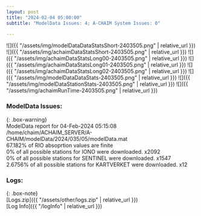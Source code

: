 ```yaml
---
layout: post
title: "2024-02-04 05:00:00"
subtitle: "ModelData Issues: 4; A-CHAIM System Issues: 0"

---
```


![]({{ "/assets/img/modelDataDataStatsShort-2403505.png" | relative_url }})
![]({{ "/assets/img/achaimDataStatsShort-2403505.png" | relative_url }})
![]({{ "/assets/img/achaimDataStatsLong00-2403505.png" | relative_url }})
![]({{ "/assets/img/achaimDataStatsLong01-2403505.png" | relative_url }})
![]({{ "/assets/img/achaimDataStatsLong02-2403505.png" | relative_url }})
![]({{ "/assets/img/modelDataDataStats-2403505.png" | relative_url }})
![]({{ "/assets/img/modelDataStationStats-2403505.png" | relative_url }})
![]({{ "/assets/img/achaimRunTime-2403505.png" | relative_url }})


### ModelData Issues:  
  
{: .box-warning}  
 ModelData report for 04-Feb-2024 05:15:08   
 /home/chaim/ACHAIM_SERVER/A-CHAIM/modelData/2024/035/05/modelData.mat   
 67.182% of RIO absoprtion values are finite   
 0% of all possible stations for IONO were downloaded. x2092   
 0% of all possible stations for SENTINEL were downloaded. x1547   
 2.6756% of all possible stations for KARTVERKET were downloaded. x12   
  


### Logs:  
  
{: .box-note}  
[Logs.zip]({{ "/assets/other/logs.zip" | relative_url }})  
[Log Info]({{ "/logInfo" | relative_url }})  
